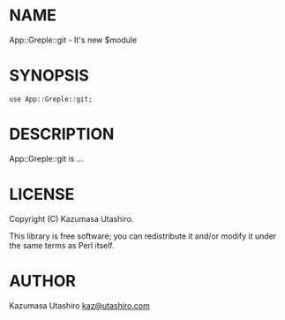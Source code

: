 # NAME

App::Greple::git - It's new $module

# SYNOPSIS

    use App::Greple::git;

# DESCRIPTION

App::Greple::git is ...

# LICENSE

Copyright (C) Kazumasa Utashiro.

This library is free software; you can redistribute it and/or modify
it under the same terms as Perl itself.

# AUTHOR

Kazumasa Utashiro <kaz@utashiro.com>

